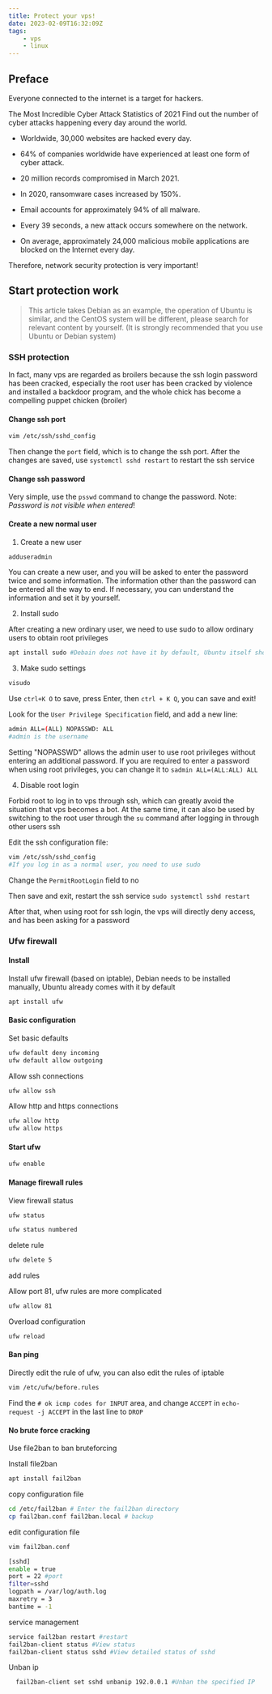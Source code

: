 ```yaml
---
title: Protect your vps!
date: 2023-02-09T16:32:09Z
tags:
    - vps
    - linux
---
```


## Preface

Everyone connected to the internet is a target for hackers.

The Most Incredible Cyber Attack Statistics of 2021 Find out the number of cyber attacks happening every day around the world.

- Worldwide, 30,000 websites are hacked every day.

- 64% of companies worldwide have experienced at least one form of cyber attack.

- 20 million records compromised in March 2021.

- In 2020, ransomware cases increased by 150%.

- Email accounts for approximately 94% of all malware.

- Every 39 seconds, a new attack occurs somewhere on the network.

- On average, approximately 24,000 malicious mobile applications are blocked on the Internet every day.

Therefore, network security protection is very important!

## Start protection work

> This article takes Debian as an example, the operation of Ubuntu is similar, and the CentOS system will be different, please search for relevant content by yourself. (It is strongly recommended that you use Ubuntu or Debian system)

### SSH protection

In fact, many vps are regarded as broilers because the ssh login password has been cracked, especially the root user has been cracked by violence and installed a backdoor program, and the whole chick has become a compelling puppet chicken (broiler)

#### Change ssh port

```bash
vim /etc/ssh/sshd_config
```

Then change the `port` field, which is to change the ssh port. After the changes are saved, use `systemctl sshd restart` to restart the ssh service

#### Change ssh password

Very simple, use the `psswd` command to change the password.
Note: _Password is not visible when entered_!

#### Create a new normal user

1. Create a new user

```bash
adduseradmin
```

You can create a new user, and you will be asked to enter the password twice and some information. The information other than the password can be entered all the way to end. If necessary, you can understand the information and set it by yourself.

2. Install sudo

After creating a new ordinary user, we need to use sudo to allow ordinary users to obtain root privileges

```bash
apt install sudo #Debain does not have it by default, Ubuntu itself should have been installed
```

3. Make sudo settings

```bash
visudo
```

Use `ctrl+K O` to save, press Enter, then `ctrl + K Q`, you can save and exit!

Look for the `User Privilege Specification` field, and add a new line:

```bash
admin ALL=(ALL) NOPASSWD: ALL
#admin is the username
```

Setting "NOPASSWD" allows the admin user to use root privileges without entering an additional password. If you are required to enter a password when using root privileges, you can change it to `sadmin ALL=(ALL:ALL) ALL`

4. Disable root login

Forbid root to log in to vps through ssh, which can greatly avoid the situation that vps becomes a bot. At the same time, it can also be used by switching to the root user through the `su` command after logging in through other users ssh

Edit the ssh configuration file:

```bash
vim /etc/ssh/sshd_config
#If you log in as a normal user, you need to use sudo
```

Change the `PermitRootLogin` field to no

Then save and exit, restart the ssh service `sudo systemctl sshd restart`

After that, when using root for ssh login, the vps will directly deny access, and has been asking for a password

### Ufw firewall

#### Install

Install ufw firewall (based on iptable), Debian needs to be installed manually, Ubuntu already comes with it by default

```bash
apt install ufw
```

#### Basic configuration

Set basic defaults

```bash
ufw default deny incoming
ufw default allow outgoing
```

Allow ssh connections

```bash
ufw allow ssh
```

Allow http and https connections

```bash
ufw allow http
ufw allow https
```

#### Start ufw

```bash
ufw enable
```

#### Manage firewall rules

View firewall status

```bash
ufw status
```

```bash
ufw status numbered
```

delete rule

```bash
ufw delete 5
```

add rules

Allow port 81, ufw rules are more complicated

```bash
ufw allow 81
```

Overload configuration

```bash
ufw reload
```

#### Ban ping

Directly edit the rule of ufw, you can also edit the rules of iptable

```bash
vim /etc/ufw/before.rules
```

Find the `# ok icmp codes for INPUT` area, and change `ACCEPT` in `echo-request -j ACCEPT` in the last line to `DROP`

#### No brute force cracking

Use file2ban to ban bruteforcing

Install file2ban

```bash
apt install fail2ban
```

copy configuration file

```bash
cd /etc/fail2ban # Enter the fail2ban directory
cp fail2ban.conf fail2ban.local # backup
```

edit configuration file

```bash
vim fail2ban.conf
```

```bash
[sshd]
enable = true
port = 22 #port
filter=sshd
logpath = /var/log/auth.log
maxretry = 3
bantime = -1
```

service management

```bash
service fail2ban restart #restart
fail2ban-client status #View status
fail2ban-client status sshd #View detailed status of sshd
```

Unban ip

```bash
  fail2ban-client set sshd unbanip 192.0.0.1 #Unban the specified IP
```